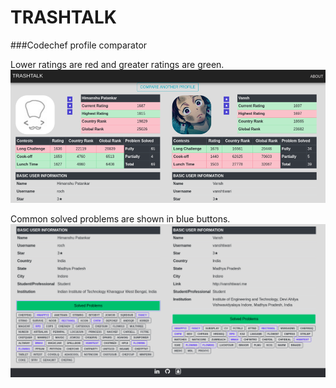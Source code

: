 # TRASHTALK
###Codechef profile comparator

Lower ratings are red and greater ratings are green.
![](images/image1)

Common solved problems are shown in blue buttons.
![](images/image2)

